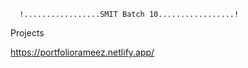       !.................SMIT Batch 10.................!
Projects


https://portfoliorameez.netlify.app/


